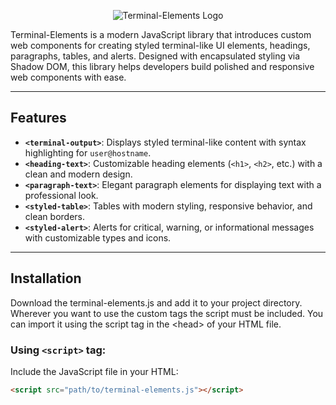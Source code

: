 <p align="center">
  <img src="https://i.postimg.cc/rFgwLf24/Screenshot-229.png" alt="Terminal-Elements Logo" width="">
</p>

Terminal-Elements is a modern JavaScript library that introduces custom web components for creating styled terminal-like UI elements, headings, paragraphs, tables, and alerts. Designed with encapsulated styling via Shadow DOM, this library helps developers build polished and responsive web components with ease.

---

## Features

- **`<terminal-output>`**: Displays styled terminal-like content with syntax highlighting for `user@hostname`.
- **`<heading-text>`**: Customizable heading elements (`<h1>`, `<h2>`, etc.) with a clean and modern design.
- **`<paragraph-text>`**: Elegant paragraph elements for displaying text with a professional look.
- **`<styled-table>`**: Tables with modern styling, responsive behavior, and clean borders.
- **`<styled-alert>`**: Alerts for critical, warning, or informational messages with customizable types and icons.

---

## Installation
Download the terminal-elements.js and add it to your project directory.
Wherever you want to use the custom tags the script must be included.
You can import it using the script tag in the \<head\> of your HTML file.
### Using `<script>` tag:

Include the JavaScript file in your HTML:

```html
<script src="path/to/terminal-elements.js"></script>
